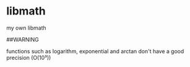 # libmath
my own libmath

##WARNING

functions such as logarithm, exponential and arctan don't have a good precision (O(10³))
